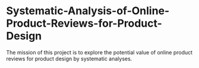 # Systematic-Analysis-of-Online-Product-Reviews-for-Product-Design
The mission of this project is to explore the potential value of online product reviews for product design by systematic analyses.
